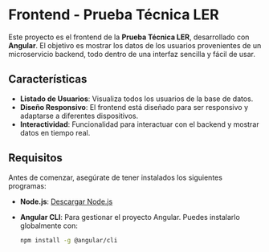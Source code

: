 # Frontend - Prueba Técnica LER

Este proyecto es el frontend de la **Prueba Técnica LER**, desarrollado con **Angular**. El objetivo es mostrar los datos de los usuarios provenientes de un microservicio backend, todo dentro de una interfaz sencilla y fácil de usar.

## Características

- **Listado de Usuarios**: Visualiza todos los usuarios de la base de datos.
- **Diseño Responsivo**: El frontend está diseñado para ser responsivo y adaptarse a diferentes dispositivos.
- **Interactividad**: Funcionalidad para interactuar con el backend y mostrar datos en tiempo real.

## Requisitos

Antes de comenzar, asegúrate de tener instalados los siguientes programas:

- **Node.js**: [Descargar Node.js](https://nodejs.org/)
- **Angular CLI**: Para gestionar el proyecto Angular. Puedes instalarlo globalmente con:

  ```bash
  npm install -g @angular/cli
